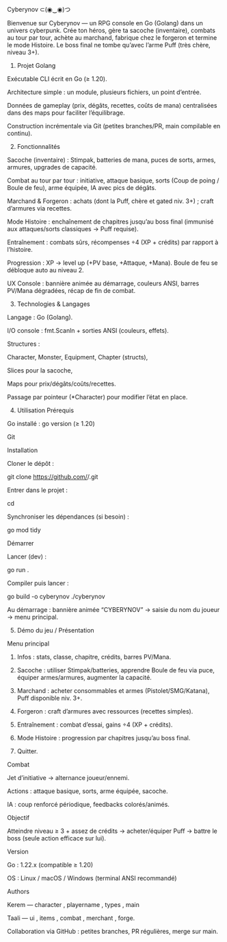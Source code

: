Cyberynov ⊂(◉‿◉)つ

Bienvenue sur Cyberynov — un RPG console en Go (Golang) dans un univers cyberpunk.
Crée ton héros, gère ta sacoche (inventaire), combats au tour par tour, achète au marchand, fabrique chez le forgeron et termine le mode Histoire. Le boss final ne tombe qu’avec l’arme Puff (très chère, niveau 3+).

1) Projet Golang 

Exécutable CLI écrit en Go (≥ 1.20).

Architecture simple : un module, plusieurs fichiers, un point d’entrée.

Données de gameplay (prix, dégâts, recettes, coûts de mana) centralisées dans des maps pour faciliter l’équilibrage.

Construction incrémentale via Git (petites branches/PR, main compilable en continu).

2) Fonctionnalités 

Sacoche (inventaire) : Stimpak, batteries de mana, puces de sorts, armes, armures, upgrades de capacité.

Combat au tour par tour : initiative, attaque basique, sorts (Coup de poing / Boule de feu), arme équipée, IA avec pics de dégâts.

Marchand & Forgeron : achats (dont la Puff, chère et gated niv. 3+) ; craft d’armures via recettes.

Mode Histoire : enchaînement de chapitres jusqu’au boss final (immunisé aux attaques/sorts classiques → Puff requise).

Entraînement : combats sûrs, récompenses ÷4 (XP + crédits) par rapport à l’histoire.

Progression : XP → level up (+PV base, +Attaque, +Mana). Boule de feu se débloque auto au niveau 2.

UX Console : bannière animée au démarrage, couleurs ANSI, barres PV/Mana dégradées, récap de fin de combat.

3) Technologies & Langages 

Langage : Go (Golang).

I/O console : fmt.Scanln + sorties ANSI (couleurs, effets).

Structures :

Character, Monster, Equipment, Chapter (structs),

Slices pour la sacoche,

Maps pour prix/dégâts/coûts/recettes.

Passage par pointeur (*Character) pour modifier l’état en place.

4) Utilisation 
Prérequis

Go installé : go version (≥ 1.20)

Git

Installation

Cloner le dépôt :

git clone https://github.com/<org>/<repo>.git


Entrer dans le projet :

cd <repo>


Synchroniser les dépendances (si besoin) :

go mod tidy

Démarrer

Lancer (dev) :

go run .


Compiler puis lancer :

go build -o cyberynov
./cyberynov


Au démarrage : bannière animée “CYBERYNOV” → saisie du nom du joueur → menu principal.

5) Démo du jeu / Présentation 

Menu principal

1) Infos : stats, classe, chapitre, crédits, barres PV/Mana.

2) Sacoche : utiliser Stimpak/batteries, apprendre Boule de feu via puce, équiper armes/armures, augmenter la capacité.

3) Marchand : acheter consommables et armes (Pistolet/SMG/Katana), Puff disponible niv. 3+.

4) Forgeron : craft d’armures avec ressources (recettes simples).

5) Entraînement : combat d’essai, gains ÷4 (XP + crédits).

6) Mode Histoire : progression par chapitres jusqu’au boss final.

0) Quitter.

Combat

Jet d’initiative → alternance joueur/ennemi.

Actions : attaque basique, sorts, arme équipée, sacoche.

IA : coup renforcé périodique, feedbacks colorés/animés.

Objectif

Atteindre niveau ≥ 3 + assez de crédits → acheter/équiper Puff → battre le boss (seule action efficace sur lui).

Version 

Go : 1.22.x (compatible ≥ 1.20)

OS : Linux / macOS / Windows (terminal ANSI recommandé)

Authors 

Kerem  — character , playername , types , main

Taali —  ui , items , combat , merchant , forge.

Collaboration via GitHub : petites branches, PR régulières, merge sur main.